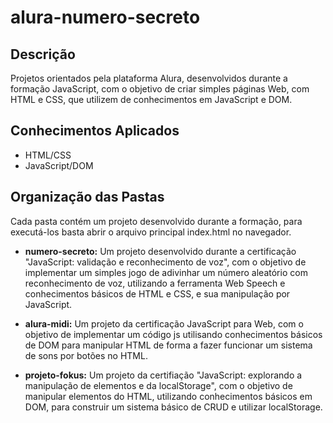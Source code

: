 # alura-numero-secreto

## Descrição

Projetos orientados pela plataforma Alura, desenvolvidos durante a formação JavaScript, com o objetivo de criar simples páginas Web, com HTML e CSS, que utilizem de conhecimentos em JavaScript e DOM.

## Conhecimentos Aplicados
- HTML/CSS
- JavaScript/DOM

## Organização das Pastas

Cada pasta contém um projeto desenvolvido durante a formação, para executá-los basta abrir o arquivo principal index.html no navegador.

- **numero-secreto:** Um projeto desenvolvido durante a certificação "JavaScript: validação e reconhecimento de voz", com o objetivo de implementar um simples jogo de adivinhar um número aleatório com reconhecimento de voz, utilizando a ferramenta Web Speech e conhecimentos básicos de HTML e CSS, e sua manipulação por JavaScript.

- **alura-midi:** Um projeto da certificação JavaScript para Web, com o objetivo de implementar um código js utilisando conhecimentos básicos de DOM para manipular HTML de forma a fazer funcionar um sistema de sons por botões no HTML.

- **projeto-fokus:** Um projeto da certifiação "JavaScript: explorando a manipulação de elementos e da localStorage", com o objetivo de manipular elementos do HTML, utilizando conhecimentos básicos em DOM, para construir um sistema básico de CRUD e utilizar localStorage.
